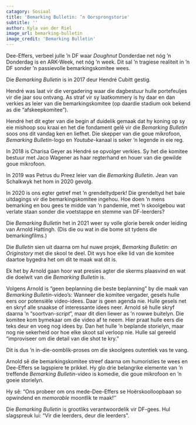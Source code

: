 ```yaml
---
catagory: Sosiaal
title: 'Bemarking Bulletin: ’n Oorsprongstorie'
subtitle: ''
author: Kyla van der Riel
image_url: bemarking-bulletin
image_credit: 'Bemarking Bulletin'
---
```


Dee-Effers, verbeel julle ’n DF waar _Doughnut_ Donderdae net nóg ’n Donderdag is en ARK-Week, net nóg ’n week. Dit sal ’n tragiese realiteit in ’n DF sonder ’n passievolle bemarkingskomitee wees.

Die _Bemarking Bulletin_ is in 2017 deur Hendré Cubitt gestig.

Hendré was laat vir die vergadering waar die dagbestuur hulle portefeuljes vir die jaar sou ontvang. As straf vir sy laatkommery is hy daar en dan verkies as leier van die bemarkingskomitee (op daardie stadium ook bekend as die “afskeepkomitee”).

Hendré het dit egter van die begin af duidelik gemaak dat hy koning op sy eie mishoop sou kraai en het die fondament gelê vir die _Bemarking Bulletin_ soos ons dit vandag ken en liefhet. Die skepper van die goue mikrofoon, _Bemarking Bulletin_-logo en _Youtube_-kanaal is seker ’n legende in eie reg.

In 2018 is Charisa Geyer as Hendré se opvolger verkies. Sy het die komitee bestuur met Jaco Wagener as haar regterhand en houer van die gewilde goue mikrofoon.

In 2019 was Petrus du Preez leier van die _Bemarking Bulletin_. Jean van Schalkwyk het hom in 2020 gevolg.

In 2020 is ons egter getref met ’n grendeltydperk! Die grendeltyd het baie uitdagings vir die bemarkingskomitee ingehou. Hoe doen ’n mens bemarking en bou gees te midde van ’n pandemie, met ’n skoolgebou wat verlate staan sonder die voetstappe en stemme van DF-leerders?

Die _Bemarking Bulletin_ het in 2021 weer sy volle glorie bereik onder leiding van Arnold Hattingh. (Dis die ou wat in die bome sit tydens die bemarkingfilms.)

Die _Bulletin_ sien uit daarna om hul nuwe projek, _Bemarking Bulletin: an Originstory_ met die skool te deel. Dit wys hoe elke lid van die komitee daartoe bygedra het om dit te maak wat dit is.

Ek het by Arnold gaan hoor wat presies agter die skerms plaasvind en wat die doelwit van die _Bemarking Bulletin_ is.

Volgens Arnold is “geen beplanning die beste beplanning” by die maak van _Bemarking Bulletin_-video’s: Wanneer die komitee vergader, gesels hulle eers oor potensiële video-idees. Daar is geen agenda nie. Hulle gesels net en skryf alle snaakse of interessante idees neer. Arnold sê hulle skryf daarna ’n “soortvan-_script_”, maar dit dien liewer as ’n rowwe buitelyn. Die komitee kom bymekaar om die video af te neem. Hier praat hulle eers die teks deur en voeg nog idees by. Dan het hulle ’n beplande storielyn, maar nog nie sekerheid oor hoe elke skoot sal verloop nie. Hulle sal gereeld “improviseer om die detail van die shot te kry.”

Dit is dus ’n in-die-oomblik-proses om die skoolgees outentiek vas te vang.

Arnold sê die bemarkingskomitee streef daarna om humoristies te wees en Dee-Effers se lagspiere te prikkel. Hy glo drie belangrike elemente van ’n treffende _Bemarking Bulletin_-video is komedie, die goue mikrofoon en ’n goeie storielyn.

Hy sê: “Ons probeer om ons mede-Dee-Effers se Hoërskoolloopbaan so opwindend en _memorable_ moontlik te maak!’’

Die _Bemarking Bulletin_ is grootliks verantwoordelik vir DF-gees. Hul slagspreuk lui: “Vir die leerders, deur die leerders”.
